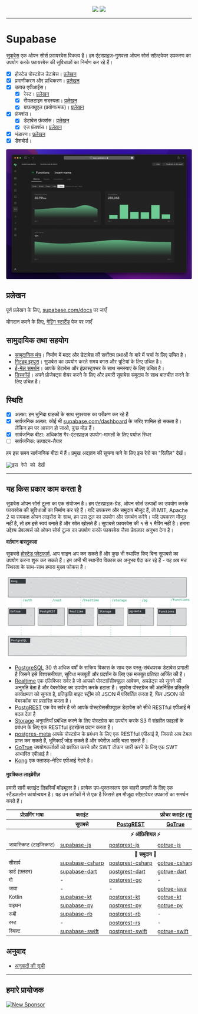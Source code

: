 <p align="center">
<img src="https://user-images.githubusercontent.com/8291514/213727234-cda046d6-28c6-491a-b284-b86c5cede25d.png#gh-light-mode-only">
<img src="https://user-images.githubusercontent.com/8291514/213727225-56186826-bee8-43b5-9b15-86e839d89393.png#gh-dark-mode-only">
</p>

---

# Supabase

[सुपाबेस](https://supabase.com) एक ओपन सोर्स फ़ाायरबेस विकल्प है। हम एंटरप्राइज़-गुणवत्ता ओपन सोर्स सॉफ़्टवेयर उपकरण का उपयोग करके फ़ाायरबेस की सुविधाओं का निर्माण कर रहे हैं।

- [x] होस्टेड पोस्टग्रेज डेटाबेस। [प्रलेखन](https://supabase.com/docs/guides/database)
- [x] प्रमाणीकरण और प्राधिकरण। [प्रलेखन](https://supabase.com/docs/guides/auth)
- [x] उत्पन्न एपीआईस।
  - [x] रेस्ट। [प्रलेखन](https://supabase.com/docs/guides/api#rest-api-overview)
  - [x] रीयलटाइम सदस्यता। [प्रलेखन](https://supabase.com/docs/guides/api#realtime-api-overview)
  - [x] ग्राफ़क्यूएल (प्रयोगात्मक)। [प्रलेखन](https://supabase.com/docs/guides/api#graphql-api-overview)
- [x] फ़ंक्शंस।
  - [x] डेटाबेस फ़ंक्शंस। [प्रलेखन](https://supabase.com/docs/guides/database/functions)
  - [x] एज फ़ंक्शंस। [प्रलेखन](https://supabase.com/docs/guides/functions)
- [x] भंडारण। [प्रलेखन](https://supabase.com/docs/guides/storage)
- [x] डैशबोर्ड।

![सुपाबेस का डैशबोर्ड।](https://raw.githubusercontent.com/supabase/supabase/master/apps/www/public/images/github/supabase-dashboard.png)

## प्रलेखन

पूर्ण प्रलेखन के लिए, [supabase.com/docs](https://supabase.com/docs) पर जाएँ

योगदान करने के लिए, [गेट्टिंग स्टार्टेड](../DEVELOPERS.md) पेज पर जाएँ

## सामुदायिक तथा सहयोग

- [सामुदायिक मंच](https://github.com/supabase/supabase/discussions)। निर्माण में मदद और डेटाबेस की सर्वोत्तम प्रथाओं के बारे में चर्चा के लिए उचित है।
- [गिटहब इश्यूस](https://github.com/supabase/supabase/issues)। सुपाबेस का उपयोग करते समय बगस और त्रुटियां के लिए उचित है।
- [ई-मेल समर्थन](https://supabase.com/docs/support#business-support)। आपके डेटाबेस और इंफ़्रास्ट्रक्चर के साथ समस्याएं के लिए उचित है।
- [डिस्कॉर्ड](https://discord.supabase.com/)। अपने प्रोजेक्ट्स शेयर करने के लिए और हमारी सुपाबेस समुदाय के साथ बातचीत करने के लिए उचित है।

## स्थिति

- [x] अल्फा: हम चुनिंदा ग्राहकों के साथ सुपरबास का परीक्षण कर रहे हैं
- [x] सार्वजनिक अल्फा: कोई भी [supabase.com/dashboard](https://supabase.com/dashboard) के जरिए शामिल हो सकता है। लेकिन हम पर आसान हो जाओ, कुछ मोड़ हैं।
- [x] सार्वजनिक बीटा: अधिकांश गैर-एंटरप्राइज़ उपयोग-मामलों के लिए पर्याप्त स्थिर
- [ ] सार्वजनिक: उत्पादन-तैयार

हम इस समय सार्वजनिक बीटा में हैं। प्रमुख अद्यतन की सूचना पाने के लिए इस रेपो का "रिलीज़" देखें।

<kbd><img src="https://raw.githubusercontent.com/supabase/supabase/d5f7f413ab356dc1a92075cb3cee4e40a957d5b1/web/static/watch-repo.gif" alt="इस रेपो को देखें"/></kbd>

---

## यह किस प्रकार काम करता है

सुपाबेस ओपन सोर्स टूल्स का एक संयोजन है। हम एंटरप्राइज़-ग्रेड, ओपन सोर्स उत्पादों का उपयोग करके फायरबेस की सुविधाओं का निर्माण कर रहे हैं। यदि उपकरण और समुदाय मौजूद हैं, तो MIT, Apache 2 या समकक्ष ओपन लाइसेंस के साथ, हम उस टूल का उपयोग और समर्थन करेंगे। यदि उपकरण मौजूद नहीं है, तो हम इसे स्वयं बनाते हैं और स्रोत खोलते हैं। सुपाबसे फ़ायरबेस की १ से १ मैपिंग नहीं है। हमारा उद्देश्य डेवलपर्स को ओपन सोर्स टूल्स का उपयोग करके फायरबेस जैसा डेवलपर अनुभव देना है।

**वर्तमान वास्तुकला**

सुपाबसे [होस्टेड प्लेटफार्म](https://supabase.com/dashboard). आप साइन अप कर सकते हैं और कुछ भी स्थापित किए बिना सुपाबसे का उपयोग करना शुरू कर सकते हैं। हम अभी भी स्थानीय विकास का अनुभव पैदा कर रहे हैं - यह अब मंच स्थिरता के साथ-साथ हमारा मुख्य फोकस है।

![आर्किटेक्चर](https://github.com/supabase/supabase/blob/master/apps/docs/public/img/supabase-architecture.png)

- [PostgreSQL](https://www.postgresql.org/) 30 से अधिक वर्षों के सक्रिय विकास के साथ एक वस्तु-संबंधपरक डेटाबेस प्रणाली है जिसने इसे विश्वसनीयता, सुविधा मजबूती और प्रदर्शन के लिए एक मजबूत प्रतिष्ठा अर्जित की है।
- [Realtime](https://github.com/supabase/realtime) एक एलिक्जिर सर्वर है जो आपको पोस्टग्रॉसीक्यूएल आवेषण, अपडेट्स को सुनने की अनुमति देता है और वेबसोकेट का उपयोग करके हटाता है। सुपबेस पोस्टग्रेज की अंतर्निहित प्रतिकृति कार्यक्षमता को सुनता है, प्रतिकृति बाइट स्ट्रीम को JSON में परिवर्तित करता है, फिर JSON को वेबस्कॉक पर प्रसारित करता है।
- [PostgREST](http://postgrest.org/) एक वेब सर्वर है जो आपके पोस्टग्रेससीक्यूएल डेटाबेस को सीधे RESTful एपीआई में बदल देता है
- [Storage](https://github.com/supabase/storage-api) अनुमतियाँ प्रबंधित करने के लिए पोस्टग्रेस का उपयोग करके S3 में संग्रहीत फ़ाइलों के प्रबंधन के लिए एक RESTful इंटरफ़ेस प्रदान करता है।
- [postgres-meta](https://github.com/supabase/postgres-meta) आपके पोस्टग्रेज के प्रबंधन के लिए एक RESTful एपीआई है, जिससे आप टेबल प्राप्त कर सकते हैं, भूमिकाएँ जोड़ सकते हैं और क्वेरीज़ आदि चला सकते हैं।
- [GoTrue](https://github.com/netlify/gotrue) उपयोगकर्ताओं को प्रबंधित करने और SWT टोकन जारी करने के लिए एक SWT आधारित एपीआई है।
- [Kong](https://github.com/Kong/kong) एक क्लाउड-नेटिव एपीआई गेटवे है।

#### मुवक्किल लाइब्रेरीज़

हमारी सारी क्लाइंट लिब्ररियाँ मॉड्यूलर है। प्रत्येक उप-पुस्तकालय एक बाहरी प्रणाली के लिए एक स्टैंडअलोन कार्यान्वयन है। यह उन तरीकों में से एक है जिससे हम मौजूदा सॉफ़्टवेयर उपकारों का समर्थन करते हैं।

<table style="table-layout:fixed; white-space: nowrap;">
  <tr>
    <th>प्रोग्रामिंग भाषा</th>
    <th>क्लाइंट</th>
    <th colspan="4">फ़ीचर क्लाइंट (सुपाबसे क्लाइंट में बंडल)</th>
  </tr>
  <tr>
    <th></th>
    <th>सुपाबसे</th>
    <th><a href="https://github.com/postgrest/postgrest" target="_blank" rel="noopener noreferrer">PostgREST</a></th>
    <th><a href="https://github.com/supabase/gotrue" target="_blank" rel="noopener noreferrer">GoTrue</a></th>
    <th><a href="https://github.com/supabase/realtime" target="_blank" rel="noopener noreferrer">Realtime</a></th>
    <th><a href="https://github.com/supabase/storage-api" target="_blank" rel="noopener noreferrer">Storage</a></th>
  </tr>
  <!-- TEMPLATE FOR NEW ROW -->
  <!-- START ROW
  <tr>
    <td>lang</td>
    <td><a href="https://github.com/supabase-community/supabase-lang" target="_blank" rel="noopener noreferrer">supabase-lang</a></td>
    <td><a href="https://github.com/supabase-community/postgrest-lang" target="_blank" rel="noopener noreferrer">postgrest-lang</a></td>
    <td><a href="https://github.com/supabase-community/gotrue-lang" target="_blank" rel="noopener noreferrer">gotrue-lang</a></td>
    <td><a href="https://github.com/supabase-community/realtime-lang" target="_blank" rel="noopener noreferrer">realtime-lang</a></td>
    <td><a href="https://github.com/supabase-community/storage-lang" target="_blank" rel="noopener noreferrer">storage-lang</a></td>
  </tr>
  END ROW -->
  <th colspan="6">⚡️ ऑफ़िशियल ⚡️</th>
  <tr>
    <td>जावास्क्रिप्ट (टाइप्स्क्रिप्ट)</td>
    <td><a href="https://github.com/supabase/supabase-js" target="_blank" rel="noopener noreferrer">supabase-js</a></td>
    <td><a href="https://github.com/supabase/postgrest-js" target="_blank" rel="noopener noreferrer">postgrest-js</a></td>
    <td><a href="https://github.com/supabase/gotrue-js" target="_blank" rel="noopener noreferrer">gotrue-js</a></td>
    <td><a href="https://github.com/supabase/realtime-js" target="_blank" rel="noopener noreferrer">realtime-js</a></td>
    <td><a href="https://github.com/supabase/storage-js" target="_blank" rel="noopener noreferrer">storage-js</a></td>
  </tr>
  <th colspan="6">💚 समुदाय 💚</th>
  <tr>
    <td>सीशार्प</td>
    <td><a href="https://github.com/supabase-community/supabase-csharp" target="_blank" rel="noopener noreferrer">supabase-csharp</a></td>
    <td><a href="https://github.com/supabase-community/postgrest-csharp" target="_blank" rel="noopener noreferrer">postgrest-csharp</a></td>
    <td><a href="https://github.com/supabase-community/gotrue-csharp" target="_blank" rel="noopener noreferrer">gotrue-csharp</a></td>
    <td><a href="https://github.com/supabase-community/realtime-csharp" target="_blank" rel="noopener noreferrer">realtime-csharp</a></td>
    <td><a href="https://github.com/supabase-community/storage-csharp" target="_blank" rel="noopener noreferrer">storage-csharp</a></td>
  </tr>
  <tr>
    <td>डार्ट (फ़्लटर)</td>
    <td><a href="https://github.com/supabase/supabase-flutter" target="_blank" rel="noopener noreferrer">supabase-dart</a></td>
    <td><a href="https://github.com/supabase/postgrest-dart" target="_blank" rel="noopener noreferrer">postgrest-dart</a></td>
    <td><a href="https://github.com/supabase/gotrue-dart" target="_blank" rel="noopener noreferrer">gotrue-dart</a></td>
    <td><a href="https://github.com/supabase/realtime-dart" target="_blank" rel="noopener noreferrer">realtime-dart</a></td>
    <td><a href="https://github.com/supabase/storage-dart" target="_blank" rel="noopener noreferrer">storage-dart</a></td>
  </tr>
  <tr>
    <td>गो</td>
    <td>-</td>
    <td><a href="https://github.com/supabase-community/postgrest-go" target="_blank" rel="noopener noreferrer">postgrest-go</a></td>
    <td>-</td>
    <td>-</td>
    <td>-</td>
  </tr>
  <tr>
    <td>जावा</td>
    <td>-</td>
    <td>-</td>
    <td><a href="https://github.com/supabase-community/gotrue-java" target="_blank" rel="noopener noreferrer">gotrue-java</a></td>
    <td>-</td>
    <td>-</td>
  </tr>
  <tr>
    <td>Kotlin</td>
    <td><a href="https://github.com/supabase-community/supabase-kt" target="_blank" rel="noopener noreferrer">supabase-kt</a></td>
    <td><a href="https://github.com/supabase-community/supabase-kt/tree/master/Postgrest" target="_blank" rel="noopener noreferrer">postgrest-kt</a></td>
    <td><a href="https://github.com/supabase-community/supabase-kt/tree/master/GoTrue" target="_blank" rel="noopener noreferrer">gotrue-kt</a></td>
    <td><a href="https://github.com/supabase-community/supabase-kt/tree/master/Realtime" target="_blank" rel="noopener noreferrer">realtime-kt</a></td>
    <td><a href="https://github.com/supabase-community/supabase-kt/tree/master/Storage" target="_blank" rel="noopener noreferrer">storage-kt</a></td>
  </tr>
  <tr>
    <td>पाइथन</td>
    <td><a href="https://github.com/supabase-community/supabase-py" target="_blank" rel="noopener noreferrer">supabase-py</a></td>
    <td><a href="https://github.com/supabase-community/postgrest-py" target="_blank" rel="noopener noreferrer">postgrest-py</a></td>
    <td><a href="https://github.com/supabase-community/gotrue-py" target="_blank" rel="noopener noreferrer">gotrue-py</a></td>
    <td><a href="https://github.com/supabase-community/realtime-py" target="_blank" rel="noopener noreferrer">realtime-py</a></td>
    <td>-</td>
  </tr>
  <tr>
    <td>रूबी</td>
    <td><a href="https://github.com/supabase-community/supabase-rb" target="_blank" rel="noopener noreferrer">supabase-rb</a></td>
    <td><a href="https://github.com/supabase-community/postgrest-rb" target="_blank" rel="noopener noreferrer">postgrest-rb</a></td>
    <td>-</td>
    <td>-</td>
    <td>-</td>
  </tr>
  <tr>
    <td>रस्ट</td>
    <td>-</td>
    <td><a href="https://github.com/supabase-community/postgrest-rs" target="_blank" rel="noopener noreferrer">postgrest-rs</a></td>
    <td>-</td>
    <td>-</td>
    <td>-</td>
  </tr>
  <tr>
    <td>स्विफ़्ट</td>
    <td><a href="https://github.com/supabase-community/supabase-swift" target="_blank" rel="noopener noreferrer">supabase-swift</a></td>
    <td><a href="https://github.com/supabase-community/postgrest-swift" target="_blank" rel="noopener noreferrer">postgrest-swift</a></td>
    <td><a href="https://github.com/supabase-community/gotrue-swift" target="_blank" rel="noopener noreferrer">gotrue-swift</a></td>
    <td><a href="https://github.com/supabase-community/realtime-swift" target="_blank" rel="noopener noreferrer">realtime-swift</a></td>
    <td><a href="https://github.com/supabase-community/storage-swift" target="_blank" rel="noopener noreferrer">storage-swift</a></td>
  </tr>
</table>

## अनुवाद

- [अनुवादों की सूची](/i18n/languages.md) <!--- Keep only this -->

---

## हमारे प्रायोजक

[![New Sponsor](https://user-images.githubusercontent.com/10214025/90518111-e74bbb00-e198-11ea-8f88-c9e3c1aa4b5b.png)](https://github.com/sponsors/supabase)

